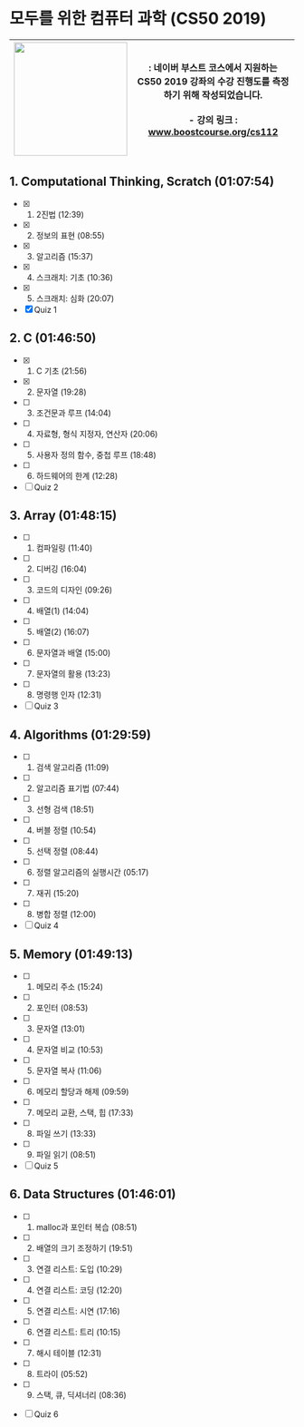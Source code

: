 # 모두를 위한 컴퓨터 과학 (CS50 2019)
|<img src="https://online-learning.harvard.edu/sites/default/files/styles/social_share/public/course/cs50x-original.jpg?itok=kR_JV8DW" width="200">| : 네이버 부스트 코스에서 지원하는 **CS50 2019** 강좌의 수강 진행도를 측정하기 위해 작성되었습니다. <br/><br/> - 강의 링크 : www.boostcourse.org/cs112 |
|------|---|


## 1. Computational Thinking, Scratch (01:07:54)
- [x] 1) 2진법 (12:39)
- [x] 2) 정보의 표현 (08:55)
- [x] 3) 알고리즘 (15:37)
- [x] 4) 스크래치: 기초 (10:36)
- [x] 5) 스크래치: 심화 (20:07)
- [x] Quiz 1

## 2. C (01:46:50)
- [x] 1) C 기초 (21:56)
- [x] 2) 문자열 (19:28)
- [ ] 3) 조건문과 루프 (14:04)
- [ ] 4) 자료형, 형식 지정자, 연산자 (20:06)
- [ ] 5) 사용자 정의 함수, 중첩 루프 (18:48)
- [ ] 6) 하드웨어의 한계 (12:28)
- [ ] Quiz 2

## 3. Array (01:48:15)
- [ ] 1) 컴파일링 (11:40)
- [ ] 2) 디버깅 (16:04)
- [ ] 3) 코드의 디자인 (09:26)
- [ ] 4) 배열(1) (14:04)
- [ ] 5) 배열(2) (16:07)
- [ ] 6) 문자열과 배열 (15:00)
- [ ] 7) 문자열의 활용 (13:23)
- [ ] 8) 명령행 인자 (12:31)
- [ ] Quiz 3

## 4. Algorithms (01:29:59)
- [ ] 1) 검색 알고리즘 (11:09)
- [ ] 2) 알고리즘 표기법 (07:44)
- [ ] 3) 선형 검색 (18:51)
- [ ] 4) 버블 정렬 (10:54)
- [ ] 5) 선택 정렬 (08:44)
- [ ] 6) 정렬 알고리즘의 실행시간 (05:17)
- [ ] 7) 재귀 (15:20)
- [ ] 8) 병합 정렬 (12:00)
- [ ] Quiz 4

## 5. Memory (01:49:13)
- [ ] 1) 메모리 주소 (15:24)
- [ ] 2) 포인터 (08:53)
- [ ] 3) 문자열 (13:01)
- [ ] 4) 문자열 비교 (10:53)
- [ ] 5) 문자열 복사 (11:06)
- [ ] 6) 메모리 할당과 해제 (09:59)
- [ ] 7) 메모리 교환, 스택, 힙 (17:33)
- [ ] 8) 파일 쓰기 (13:33)
- [ ] 9) 파일 읽기 (08:51)
- [ ] Quiz 5

## 6. Data Structures (01:46:01)
- [ ] 1) malloc과 포인터 복습 (08:51)
- [ ] 2) 배열의 크기 조정하기 (19:51)
- [ ] 3) 연결 리스트: 도입 (10:29)
- [ ] 4) 연결 리스트: 코딩 (12:20)
- [ ] 5) 연결 리스트: 시연 (17:16)
- [ ] 6) 연결 리스트: 트리 (10:15)
- [ ] 7) 해시 테이블 (12:31)
- [ ] 8) 트라이 (05:52)
- [ ] 9) 스택, 큐, 딕셔너리 (08:36)
- [ ] Quiz 6


